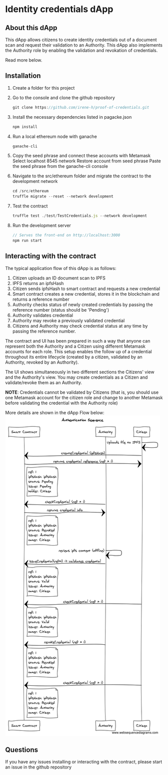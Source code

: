 # Identity credentials dApp

## About this dApp 

This dApp allows citizens to create identity credentials out of a document scan and request their validation to an Authority. This dApp also implements the Authority role by enabling the validation and revokation of credentials. 

Read more below.


## Installation

1. Create a folder for this project

2. Go to the console and clone the github repository
    ```javascript
    git clone https://github.com/irene-h/proof-of-credentials.git
    ```

3. Install the necessary dependencies listed in pagacke.json
    ```javascript
    npm install
    ```
4. Run a local ethereum node with ganache
    ```javascript
    ganache-cli
    ```
5. Copy the seed phrase and connect these accounts with Metamask
    Select localhost 8545 network
    Restore account from seed phrase
    Paste the seed phrase from the ganache-cli console

4. Navigate to the src/ethereum folder and migrate the contract to the development network
    ```javascript
    cd /src/ethereum
    truffle migrate --reset --network development
    ```

5. Test the contract
    ```javascript
    truffle test ./test/TestCredentials.js --network development
    ```

6. Run the development server 
    ```javascript
    // Serves the front-end on http://localhost:3000
    npm run start
    ```

## Interacting with the contract

The typical application flow of this dApp is as follows:

1. Citizen uploads an ID document scan to IPFS
2. IPFS returns an ipfsHash
3. Citizen sends ipfsHash to smart contract and requests a new credential
4. Smart contract creates a new credential, stores it in the blockchain and returns a reference number
5. Authority checks status of newly created credentials by passing the reference number (status should be 'Pending') 
6. Authority validates credential
7. Authority may revoke a previously validated credential
8. Citizens and Authority may check credential status at any time by passing the reference number.

The contract and UI has been prepared in such a way that anyone can represent both the Authority and a Citizen using different Metamask accounts for each role. This setup enables the follow up of a credential throughout its entire lifecycle (created by a citizen, validated by an Authority, revoked by an Authority). 

The UI shows simultaneously in two different sections the Citizens' view and the Authority's view. You may create credentials as a Citizen and validate/revoke them as an Authority.

**NOTE**: Credentials cannot be validated by Citizens (that is, you should use one Metamask account for the citizen role and change to another Metamask before validating the credential with the Authority role)

More details are shown in the dApp Flow below: 
![alt text](https://github.com/irene-h/proof-of-credentials/blob/master/Credentials.png "Identity credentials flow")

## Questions
If you have any issues installing or interacting with the contract, please start an issue in the github repository